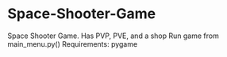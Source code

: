 # Space-Shooter-Game
Space Shooter Game. Has PVP, PVE, and a shop
Run game from main_menu.py()
Requirements: pygame

